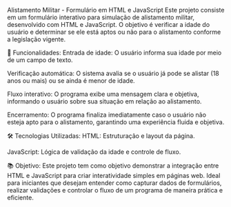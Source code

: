 Alistamento Militar - Formulário em HTML e JavaScript
Este projeto consiste em um formulário interativo para simulação de alistamento militar, desenvolvido com HTML e JavaScript. O objetivo é verificar a idade do usuário e determinar se ele está aptos ou não para o alistamento conforme a legislação vigente.

🚀 Funcionalidades:
Entrada de idade: O usuário informa sua idade por meio de um campo de texto.

Verificação automática: O sistema avalia se o usuário já pode se alistar (18 anos ou mais) ou se ainda é menor de idade.

Fluxo interativo: O programa exibe uma mensagem clara e objetiva, informando o usuário sobre sua situação em relação ao alistamento.

Encerramento: O programa finaliza imediatamente caso o usuário não esteja apto para o alistamento, garantindo uma experiência fluida e objetiva.

🛠️ Tecnologias Utilizadas:
HTML: Estruturação e layout da página.

JavaScript: Lógica de validação da idade e controle de fluxo.

📚 Objetivo:
Este projeto tem como objetivo demonstrar a integração entre HTML e JavaScript para criar interatividade simples em páginas web. Ideal para iniciantes que desejam entender como capturar dados de formulários, realizar validações e controlar o fluxo de um programa de maneira prática e eficiente.
